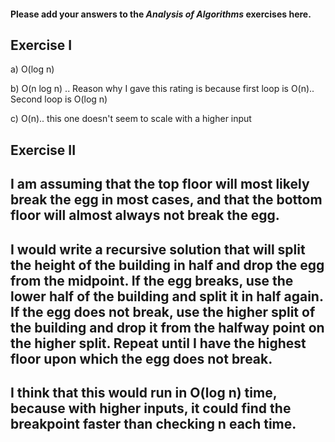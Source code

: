 #### Please add your answers to the ***Analysis of  Algorithms*** exercises here.

## Exercise I

a)
O(log n)

b)
O(n log n) .. Reason why I gave this rating is because first loop is O(n).. Second loop is O(log n)

c)
O(n)..  this one doesn't seem to scale with a higher input

## Exercise II

## I am assuming that the top floor will most likely break the egg in most cases, and that the bottom floor will almost always not break the egg.

## I would write a recursive solution that will split the height of the building in half and drop the egg from the midpoint. If the egg breaks, use the lower half of the building and split it in half again. If the egg does not break, use the higher split of the building and drop it from the halfway point on the higher split. Repeat until I have the highest floor upon which the egg does not break. 

## I think that this would run in O(log n) time, because with higher inputs, it could find the breakpoint faster than checking n each time.
